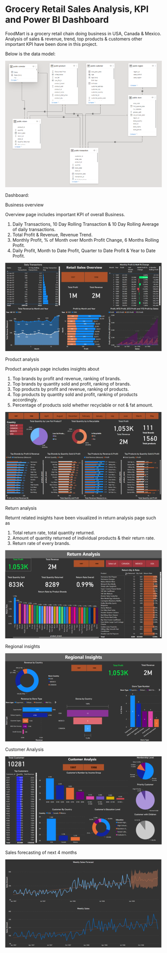 # Grocery Retail Sales Analysis, KPI and Power BI Dashboard
FoodMart is a grocery retail chain doing business in USA, Canada & Mexico. Analysis of sales & revenue, trend, top products & customers other important KPI have been done in this project.

Below is the data model:

![alt text](https://github.com/jayedhussain/PowerBI_Dashboard_Grocery_Retail_Sales/blob/main/Images/FoodMart_Data_Model.png)

Dashboard: 

Business overview

Overview page includes important KPI of overall Business.
  1. Daily Transactions, 10 Day Rolling Transaction & 10 Day Rolling Average of daily transactions.
  2. Total Profit & Revenue, Revenue Trend.
  3. Monthly Profit, % of Month over Month Profit Change, 6 Months Rolling Profit.
  4. Daily Profit, Month to Date Profit, Quarter to Date Profit & Year to Date Profit.

![alt text](https://github.com/jayedhussain/PowerBI_Dashboard_Grocery_Retail_Sales/blob/main/Images/FM_Overview.png)


Product analysis

Product analysis page includes insights about
  1. Top brands by profit and revenue, ranking of brands.
  2. Top brands by quantity sold and profit, ranking of brands.
  3. Top products by profit and revenue, ranking of products.
  4. Top products by quantity sold and profit, ranking of products accordingly.
  5. Percentage of products sold whether recyclable or not & fat amount.

![alt text](https://github.com/jayedhussain/PowerBI_Dashboard_Grocery_Retail_Sales/blob/main/Images/FM_Product_Analysis.png)

Return analysis

Returnt related insights have been visualized in return analysis page such as
  1. Total return rate, total quantity returned.
  2. Amount of quantity returned of individual products & their return rate.
  3. Return rate of every brands.

![alt text](https://github.com/jayedhussain/PowerBI_Dashboard_Grocery_Retail_Sales/blob/main/Images/Return%20Analysis.png)

Regional insights

![alt text](https://github.com/jayedhussain/PowerBI_Dashboard_Grocery_Retail_Sales/blob/main/Images/Regional%20Insights.png)

Customer Analysis

![alt text](https://github.com/jayedhussain/PowerBI_Dashboard_Grocery_Retail_Sales/blob/main/Images/Customer%20Analysis%20new.png)

Sales forecasting of next 4 months

![alt text](https://github.com/jayedhussain/PowerBI_Dashboard_Grocery_Retail_Sales/blob/main/Images/Sales%20Forecast.png)
